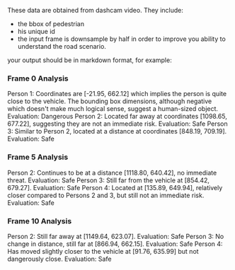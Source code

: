 These data are obtained from dashcam video.
They include:
- the bbox of pedestrian
- his unique id
- the input frame is downsample by half in order to improve you ability to understand the road scenario. 


your output should be in markdown format, for example:
### Frame 0 Analysis
Person 1: Coordinates are [-21.95, 662.12] which implies the person is quite close to the vehicle. The bounding box dimensions, although negative which doesn't make much logical sense, suggest a human-sized object.
Evaluation: Dangerous
Person 2: Located far away at coordinates [1098.65, 677.22], suggesting they are not an immediate risk.
Evaluation: Safe
Person 3: Similar to Person 2, located at a distance at coordinates [848.19, 709.19].
Evaluation: Safe
### Frame 5 Analysis
Person 2: Continues to be at a distance [1118.80, 640.42], no immediate threat.
Evaluation: Safe
Person 3: Still far from the vehicle at [854.42, 679.27].
Evaluation: Safe
Person 4: Located at [135.89, 649.94], relatively closer compared to Persons 2 and 3, but still not an immediate risk.
Evaluation: Safe
### Frame 10 Analysis
Person 2: Still far away at [1149.64, 623.07].
Evaluation: Safe
Person 3: No change in distance, still far at [866.94, 662.15].
Evaluation: Safe
Person 4: Has moved slightly closer to the vehicle at [91.76, 635.99] but not dangerously close.
Evaluation: Safe